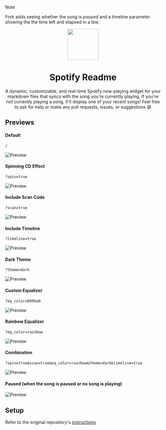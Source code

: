 > [!NOTE]  
> Fork adds seeing whether the song is *paused* and a timeline parameter showing the the time left and elapsed in a line.

<div align="center">
  <img src="Images/Spotify.svg" width="100" align="center">
  <h1>Spotify Readme</h1>
</div>

<p align="center">
  A dynamic, customizable, and real-time Spotify now-playing widget for your markdown files that syncs with the song you’re currently playing. If you're not currently playing a song, it'll display one of your recent songs! Feel free to ask for help or make any pull requests, issues, or suggestions 😄
</p>

## Previews


#### Default

```
/
```

![Preview](https://nazchanel.pythonanywhere.com)

#### Spinning CD Effect

```
?spin=true
```

![Preview](https://nazchanel.pythonanywhere.com?spin=true)

#### Include Scan Code

```
?scan=true
```

![Preview](https://nazchanel.pythonanywhere.com?scan=true)

#### Include Timeline

```
?timeline=true
```

![Preview](https://nazchanel.pythonanywhere.com?timeline=true)

#### Dark Theme

```
?theme=dark
```

![Preview](https://nazchanel.pythonanywhere.com?theme=dark)

#### Custom Equalizer

```
?eq_color=0995e0
```

![Preview](https://nazchanel.pythonanywhere.com?eq_color=0995e0)

#### Rainbow Equalizer

```
?eq_color=rainbow
```

![Preview](https://nazchanel.pythonanywhere.com?eq_color=rainbow)

#### Combination

```
?spin=true&scan=true&eq_color=rainbow&theme=dark&timeline=true
```

![Preview](https://nazchanel.pythonanywhere.com?spin=true&scan=true&eq_color=rainbow&theme=dark&timeline=true)

#### Paused (when the song is paused or no song is playing) 
![Preview](https://github.com/user-attachments/assets/08d4304f-401f-479a-9b45-d68fa4cc75bb)

## Setup
Refer to the original repository's [instructions](https://github.com/Nazchanel/spotify-readme-nazchanel )
